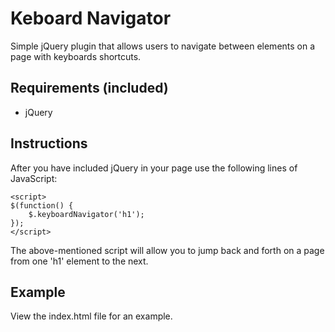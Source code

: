 # Keboard Navigator

Simple jQuery plugin that allows users to navigate between elements on a page with keyboards shortcuts.

## Requirements (included)

* jQuery

## Instructions

After you have included jQuery in your page use the following lines of JavaScript:
```
<script>     
$(function() {
    $.keyboardNavigator('h1');
});      
</script>    
```
The above-mentioned script will allow you to jump back and forth on a page from one 'h1' element to the next.

## Example

View the index.html file for an example.
